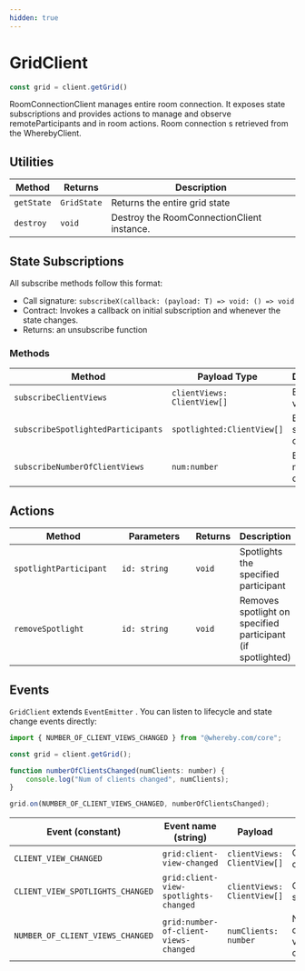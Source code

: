 ```yaml
---
hidden: true
---
```


# GridClient

```jsx
const grid = client.getGrid()
```

RoomConnectionClient manages entire room connection.  It exposes state subscriptions and provides actions to manage and observe remoteParticipants and in room actions. Room connection s retrieved from the WherebyClient.

## Utilities

| Method     | Returns     | Description                                 |
| ---------- | ----------- | ------------------------------------------- |
| `getState` | `GridState` | Returns the entire grid state               |
| `destroy`  | `void`      | Destroy the RoomConnectionClient instance.  |

## State Subscriptions

All subscribe methods follow this format:

* Call signature: `subscribeX(callback: (payload: T) => void: () => void`
* Contract: Invokes a callback on initial subscription and whenever the state changes.
* Returns: an unsubscribe function

### Methods

<table><thead><tr><th width="278.92578125">Method</th><th>Payload Type</th><th>Description</th></tr></thead><tbody><tr><td><code>subscribeClientViews</code></td><td><code>clientViews: ClientView[]</code> </td><td>Emits client views</td></tr><tr><td><code>subscribeSpotlightedParticipants</code></td><td><code>spotlighted:ClientView[]</code> </td><td>Emits spotlighted client views</td></tr><tr><td><code>subscribeNumberOfClientViews</code></td><td><code>num:number</code> </td><td>Emits number of client views</td></tr></tbody></table>

## Actions

<table><thead><tr><th width="186.70442708333331">Method</th><th width="144.67578125">Parameters</th><th>Returns</th><th>Description</th></tr></thead><tbody><tr><td><code>spotlightParticipant</code></td><td><code>id: string</code></td><td> <code>void</code></td><td>Spotlights the specified participant</td></tr><tr><td><code>removeSpotlight</code></td><td><code>id: string</code></td><td> <code>void</code></td><td>Removes spotlight on specified participant (if spotlighted)</td></tr></tbody></table>

## Events

`GridClient` extends `EventEmitter` . You can listen to lifecycle and state change events directly:&#x20;

```jsx
import { NUMBER_OF_CLIENT_VIEWS_CHANGED } from "@whereby.com/core";

const grid = client.getGrid();

function numberOfClientsChanged(numClients: number) {
    console.log("Num of clients changed", numClients);
}

grid.on(NUMBER_OF_CLIENT_VIEWS_CHANGED, numberOfClientsChanged);
```

<table><thead><tr><th>Event (constant)</th><th>Event name (string)</th><th width="205.98529052734375">Payload</th><th>Emitted when</th></tr></thead><tbody><tr><td><code>CLIENT_VIEW_CHANGED</code></td><td><code>grid:client-view-changed</code></td><td><code>clientViews: ClientView[]</code></td><td>Client view changes</td></tr><tr><td><code>CLIENT_VIEW_SPOTLIGHTS_CHANGED</code></td><td><code>grid:client-view-spotlights-changed</code></td><td><code>clientViews: ClientView[]</code></td><td>Client is spotlighted</td></tr><tr><td><code>NUMBER_OF_CLIENT_VIEWS_CHANGED</code></td><td><code>grid:number-of-client-views-changed</code></td><td><code>numClients: number</code></td><td>Number of client views change</td></tr></tbody></table>

